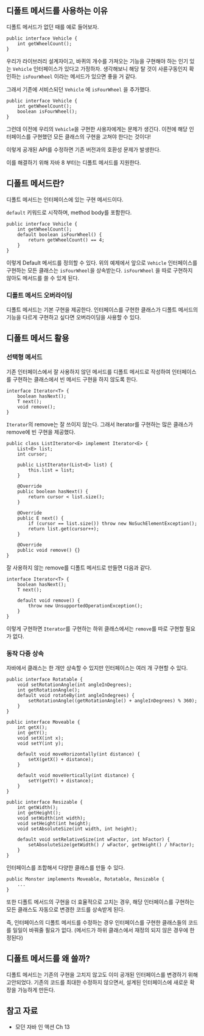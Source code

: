 ## 디폴트 메서드를 사용하는 이유

디폴트 메서드가 없던 때를 예로 들어보자.

```
public interface Vehicle {
	int getWheelCount();	
}
```

우리가 라이브러리 설계자이고, 바퀴의 개수를 가져오는 기능을 구현해야 하는 인기 있는 ```Vehicle``` 인터페이스가 있다고 가정하자.
생각해보니 해당 탈 것이 사륜구동인지 확인하는 ```isFourWheel``` 이라는 메서드가 있으면 좋을 거 같다.

그래서 기존에 서비스되던 ```Vehicle``` 에 ```isFourWheel``` 을 추가했다.

```
public interface Vehicle {
	int getWheelCount();
	boolean isFourWheel();
}
```

그런데 이전에 우리의 ```Vehicle```을 구현한 사용자에게는 문제가 생긴다.
이전에 해당 인터페이스를 구현했던 모든 클래스의 구현을 고쳐야 한다는 것이다!

이렇게 공개된 API를 수정하면 기존 버전과의 호환성 문제가 발생한다.

이를 해결하기 위해 자바 8 부터는 디폴트 메서드를 지원한다.

## 디폴트 메서드란?

디폴트 메서드는 인터페이스에 있는 구현 메서드이다.

```default``` 키워드로 시작하며, method body를 포함한다.

```
public interface Vehicle {
	int getWheelCount();
	default boolean isFourWheel() {
		return getWheelCount() == 4;
	}
}
```

이렇게 Default 메서드를 정의할 수 있다.
위의 예제에서 앞으로 ```Vehicle``` 인터페이스를 구현하는 모든 클래스는 ```isFourWheel```을 상속받는다.
```isFourWheel``` 을 따로 구현하지 않아도 메서드를 쓸 수 있게 된다.

### 디폴트 메서드 오버라이딩

디폴트 메서드는 기본 구현을 제공한다.
인터페이스를 구현한 클래스가 디폴트 메서드의 기능을 다르게 구현하고 싶다면 오버라이딩을 사용할 수 있다.

## 디폴트 메서드 활용

### 선택형 메서드

기존 인터페이스에서 잘 사용하지 않던 메서드를 디폴트 메서드로 작성하여 인터페이스를 구현하는 클래스에서 빈 메서드 구현을 하지 않도록 한다.

```
interface Iterator<T> {
	boolean hasNext();
	T next();
	void remove();
}
```

```Iterator```의 remove는 잘 쓰이지 않는다.
그래서 Iterator를 구현하는 많은 클래스가 remove에 빈 구현을 제공했다.

```
public class ListIterator<E> implement Iterator<E> {
	List<E> list; 
	int cursor; 
	
	public ListIterator(List<E> list) { 
		this.list = list; 
	} 
	
	@Override 
	public boolean hasNext() { 
		return cursor < list.size(); 
	} 
	
	@Override 
	public E next() { 
		if (cursor == list.size()) throw new NoSuchElementException();
		return list.get(cursor++); 
	}

	@Override
	public void remove() {}
}
```

잘 사용하지 않는 remove를 디폴트 메서드로 만들면 다음과 같다.

```
interface Iterator<T> {
	boolean hasNext();
	T next();
	
	default void remove() {
		throw new UnsupportedOperationException();
	}
}
```

이렇게 구현하면 ```Iterator```를 구현하는 하위 클래스에서는 ```remove```를 따로 구현할 필요가 없다.

### 동작 다중 상속

자바에서 클래스는 한 개만 상속할 수 있지만 인터페이스는 여러 개 구현할 수 있다.

```
public interface Rotatable {
	void setRotationAngle(int angleInDegrees);
	int getRotationAngle();
	default void rotateBy(int angleIndegrees) {
		setRotationAngle((getRotationAngle() + angleInDegrees) % 360);
	}
}
```

```
public interface Moveable {
	int getX();
	int getY();
	void setX(int x);
	void setY(int y);
	
	default void moveHorizontally(int distance) {
		setX(getX() + distance);
	}
	
	default void moveVertically(int distance) {
		setY(getY() + distance);
	}
}
```

```
public interface Resizable {
	int getWidth();
	int getHeight();
	void setWidth(int width);
	void setHeight(int height);
	void setAbsoluteSize(int width, int height);

	default void setRelativeSize(int wFactor, int hFactor) {
		setAbsoluteSize(getWidth() / wFactor, getHeight() / hFactor);
	}
}
```

인터페이스를 조합해서 다양한 클래스를 만들 수 있다.

```
public Monster implements Moveable, Rotatable, Resizable {
	...
}
```

또한 디폴트 메서드의 구현을 더 효율적으로 고치는 경우, 해당 인터페이스를 구현하는 모든 클래스도 자동으로 변경한 코드를 상속받게 된다.

즉, 인터페이스의 디폴트 메서드를 수정하는 경우 인터페이스를 구현한 클래스들의 코드를 일일이 바꿔줄 필요가 없다. (메서드가 하위 클래스에서 재정의 되지 않은 경우에 한정된다)

## 디폴트 메서드를 왜 쓸까?

디폴트 메서드는 기존의 구현을 고치지 않고도 이미 공개된 인터페이스를 변경하기 위해 고안되었다.
기존의 코드를 최대한 수정하지 않으면서, 설계된 인터페이스에 새로운 확장을 가능하게 만든다.

## 참고 자료

- 모던 자바 인 액션 Ch 13
